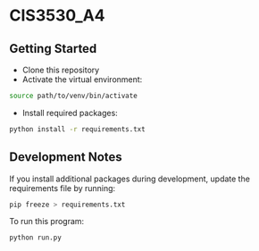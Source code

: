 # CIS3530_A4
## Getting Started

- Clone this repository
- Activate the virtual environment:
```bash
source path/to/venv/bin/activate
```
- Install required packages:
```bash
python install -r requirements.txt
```

## Development Notes
If you install additional packages during development, update the requirements file by running:
```bash
pip freeze > requirements.txt
```

To run this program:
```bash
python run.py
```
